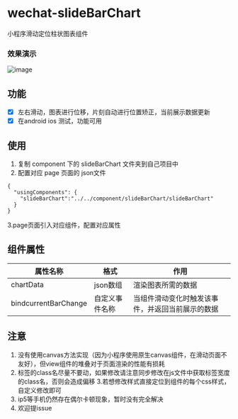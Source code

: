 # wechat-slideBarChart
小程序滑动定位柱状图表组件

### 效果演示
![image](http://wx4.sinaimg.cn/mw690/a73bc6a1ly1g0kzdf19l3g20a80b47j8.gif)

## 功能

- [x] 左右滑动，图表进行位移，片刻自动进行位置矫正，当前展示数据更新
- [x] 在android ios 测试，功能可用

## 使用

1. 复制 component 下的 slideBarChart 文件夹到自己项目中
2. 配置对应 page 页面的 json文件
```
{
  "usingComponents": {
    "slideBarChart":"../../component/slideBarChart/slideBarChart"
  }
}
```
3.page页面引入对应组件，配置对应属性



## 组件属性

| 属性名称 | 格式 | 作用 |
|--|--|--|
| chartData  | json数组 | 渲染图表所需的数据 |
| bindcurrentBarChange  | 自定义事件名称 | 当组件滑动变化时触发该事件，并返回当前展示的数据|


## 注意
1. 没有使用canvas方法实现（因为小程序使用原生canvas组件，在滑动页面不友好），但view组件的堆叠对于页面渲染的性能有损耗
2. 标签的class名尽量不要动，如果修改请注意同步修改在js文件中获取标签宽度的class名，否则会造成偏移
3.若想修改样式直接定位到组件的每个css样式，自定义修改即可
4. ip5等手机仍然存在偶尔卡顿现象，暂时没有完全解决
5. 欢迎提issue






